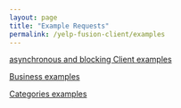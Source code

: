 ```yaml
---
layout: page
title: "Example Requests"
permalink: /yelp-fusion-client/examples
---
```



[asynchronous and blocking Client examples](https://stewseo.github.io/yelp-fusion-client/examples/clients)

[Business examples](https://stewseo.github.io/yelp-fusion-client/examples/business)

[Categories examples](https://stewseo.github.io/yelp-fusion-client/examples/categories)

